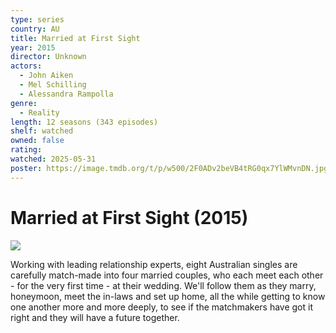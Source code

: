 ```yaml
---
type: series
country: AU
title: Married at First Sight
year: 2015
director: Unknown
actors:
  - John Aiken
  - Mel Schilling
  - Alessandra Rampolla
genre:
  - Reality
length: 12 seasons (343 episodes)
shelf: watched
owned: false
rating:
watched: 2025-05-31
poster: https://image.tmdb.org/t/p/w500/2F0ADv2beVB4tRG0qx7YlWMvnDN.jpg
---
```


# Married at First Sight (2015)

![](https://image.tmdb.org/t/p/w500/2F0ADv2beVB4tRG0qx7YlWMvnDN.jpg)

Working with leading relationship experts, eight Australian singles are carefully match-made into four married couples, who each meet each other - for the very first time - at their wedding. We'll follow them as they marry, honeymoon, meet the in-laws and set up home, all the while getting to know one another more and more deeply, to see if the matchmakers have got it right and they will have a future together.